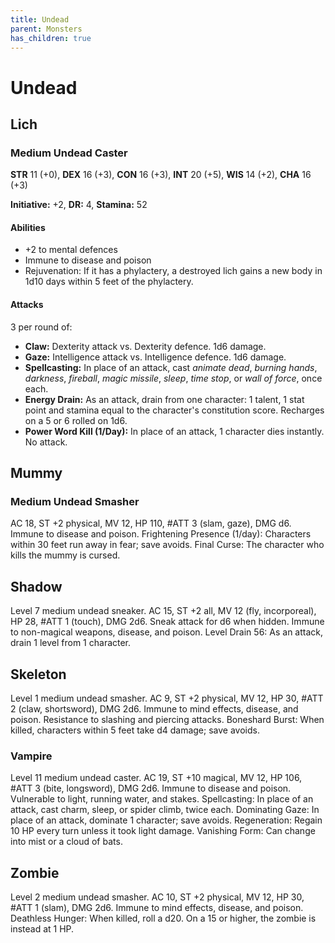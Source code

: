 ```yaml
---
title: Undead
parent: Monsters
has_children: true
---
```


# Undead

## Lich

### Medium Undead Caster
**STR** 11 (+0), **DEX** 16 (+3), **CON** 16 (+3), **INT** 20 (+5), **WIS** 14 (+2), **CHA** 16 (+3)

**Initiative:** +2, **DR:** 4, **Stamina:** 52

#### Abilities
* +2 to mental defences
* Immune to disease and poison
* Rejuvenation: If it has a phylactery, a destroyed lich gains a new body in 1d10 days within 5 feet of the phylactery.

#### Attacks
3 per round of:
* **Claw:** Dexterity attack vs. Dexterity defence. 1d6 damage.
* **Gaze:** Intelligence attack vs. Intelligence defence. 1d6 damage.
* **Spellcasting:** In place of an attack, cast *animate dead*, *burning hands*, *darkness*, *fireball*, *magic missile*, *sleep*, *time stop*, or *wall of force*, once each.
* **Energy Drain:** As an attack, drain from one character: 1 talent, 1 stat point and stamina equal to the character's constitution score. Recharges on a 5 or 6 rolled on 1d6.
* **Power Word Kill (1/Day):** In place of an attack, 1 character dies instantly. No attack.

## Mummy

### Medium Undead Smasher
AC 18, ST +2 physical, MV 12, HP 110, #ATT 3 (slam, gaze), DMG d6. Immune to disease and poison. Frightening Presence (1/day): Characters within 30 feet run away in fear; save avoids. Final Curse: The character who kills the mummy is cursed.

## Shadow
Level 7 medium undead sneaker. AC 15, ST +2 all, MV 12 (fly, incorporeal), HP 28, #ATT 1 (touch), DMG 2d6. Sneak attack for d6 when hidden. Immune to non-magical weapons, disease, and poison. Level Drain 56: As an attack, drain 1 level from 1 character.

## Skeleton
Level 1 medium undead smasher. AC 9, ST +2 physical, MV 12, HP 30, #ATT 2 (claw, shortsword), DMG 2d6. Immune to mind effects, disease, and poison. Resistance to slashing and piercing attacks. Boneshard Burst: When killed, characters within 5 feet take d4 damage; save avoids.

### Vampire
Level 11 medium undead caster. AC 19, ST +10 magical, MV 12, HP 106, #ATT 3 (bite, longsword), DMG 2d6. Immune to disease and poison. Vulnerable to light, running water, and stakes. Spellcasting: In place of an attack, cast charm, sleep, or spider climb, twice each. Dominating Gaze: In place of an attack, dominate 1 character; save avoids. Regeneration: Regain 10 HP every turn unless it took light damage. Vanishing Form: Can change into mist or a cloud of bats.

## Zombie
Level 2 medium undead smasher. AC 10, ST +2 physical, MV 12, HP 30, #ATT 1 (slam), DMG 2d6. Immune to mind effects, disease, and poison. Deathless Hunger: When killed, roll a d20. On a 15 or higher, the zombie is instead at 1 HP.